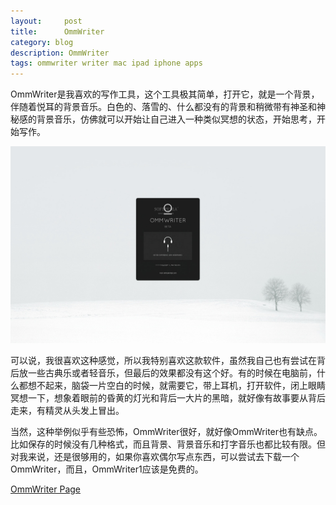 ```yaml
---
layout:     post
title:      OmmWriter
category: blog
description: OmmWriter
tags: ommwriter writer mac ipad iphone apps
---
```

OmmWriter是我喜欢的写作工具，这个工具极其简单，打开它，就是一个背景，伴随着悦耳的背景音乐。白色的、落雪的、什么都没有的背景和稍微带有神圣和神秘感的背景音乐，仿佛就可以开始让自己进入一种类似冥想的状态，开始思考，开始写作。

![OmmWriter](/images/2012/omm02.jpg)

可以说，我很喜欢这种感觉，所以我特别喜欢这款软件，虽然我自己也有尝试在背后放一些古典乐或者轻音乐，但最后的效果都没有这个好。有的时候在电脑前，什么都想不起来，脑袋一片空白的时候，就需要它，带上耳机，打开软件，闭上眼睛冥想一下，想象着眼前的昏黄的灯光和背后一大片的黑暗，就好像有故事要从背后走来，有精灵从头发上冒出。

当然，这种举例似乎有些恐怖，OmmWriter很好，就好像OmmWriter也有缺点。比如保存的时候没有几种格式，而且背景、背景音乐和打字音乐也都比较有限。但对我来说，还是很够用的，如果你喜欢偶尔写点东西，可以尝试去下载一个OmmWriter，而且，OmmWriter1应该是免费的。

[OmmWriter Page](http://www.ommwriter.com/)
